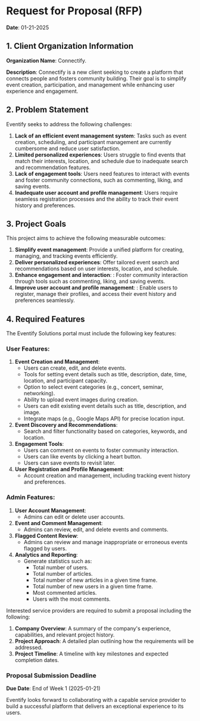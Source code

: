 # Request for Proposal (RFP)

**Date**: 01-21-2025

## 1. Client Organization Information
**Organization Name**: Connectify.
  
**Description**: Connectify is a new client seeking to create a platform that connects people and fosters community building. Their goal is to simplify event creation, participation, and management while enhancing user experience and engagement.

## 2. Problem Statement
Eventify seeks to address the following challenges:

1. **Lack of an efficient event management system**: Tasks such as event creation, scheduling, and participant management are currently cumbersome and reduce user satisfaction.
2. **Limited personalized experiences**: Users struggle to find events that match their interests, location, and schedule due to inadequate search and recommendation features.
3. **Lack of engagement tools**: Users need features to interact with events and foster community connections, such as commenting, liking, and saving events.
4. **Inadequate user account and profile management**: Users require seamless registration processes and the ability to track their event history and preferences.

## 3. Project Goals
This project aims to achieve the following measurable outcomes:

1. **Simplify event management**: Provide a unified platform for creating, managing, and tracking events efficiently.
2. **Deliver personalized experiences**: Offer tailored event search and recommendations based on user interests, location, and schedule.
3. **Enhance engagement and interaction**: : Foster community interaction through tools such as commenting, liking, and saving events.
4. **Improve user account and profile management**: : Enable users to register, manage their profiles, and access their event history and preferences seamlessly.


## 4. Required Features
The Eventify Solutions portal must include the following key features:

### User Features:
1. **Event Creation and Management**:
   - Users can create, edit, and delete events.
   - Tools for setting event details such as title, description, date, time, location, and participant capacity.
   - Option to select event categories (e.g., concert, seminar, networking).
   - Ability to upload event images during creation.
   - Users can edit existing event details such as title, description, and image.
   - Integrate maps (e.g., Google Maps API) for precise location input.
2. **Event Discovery and Recommendations**:
   - Search and filter functionality based on categories, keywords, and location.
3. **Engagement Tools**:
   - Users can comment on events to foster community interaction.
   - Users can like events by clicking a heart button.
   - Users can save events to revisit later.
4. **User Registration and Profile Management**:
   - Account creation and management, including tracking event history and preferences.

### Admin Features:
1. **User Account Management**:
   - Admins can edit or delete user accounts.
2. **Event and Comment Management**:
   - Admins can review, edit, and delete events and comments.
3. **Flagged Content Review**:
   - Admins can review and manage inappropriate or erroneous events flagged by users.
4. **Analytics and Reporting**:
   - Generate statistics such as:
      - Total number of users.
      - Total number of articles.
      - Total number of new articles in a given time frame.
      - Total number of new users in a given time frame.
      - Most commented articles.
      - Users with the most comments.


Interested service providers are required to submit a proposal including the following:

1. **Company Overview**: A summary of the company's experience, capabilities, and relevant project history.
2. **Project Approach**: A detailed plan outlining how the requirements will be addressed.
3. **Project Timeline**: A timeline with key milestones and expected completion dates.

### Proposal Submission Deadline
**Due Date**: End of Week 1 (2025-01-21)

Eventify looks forward to collaborating with a capable service provider to build a successful platform that delivers an exceptional experience to its users.